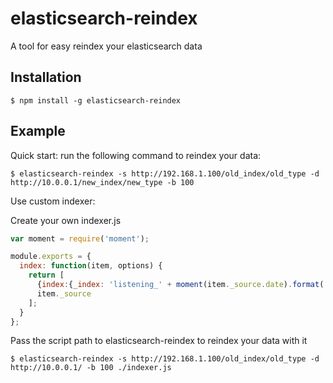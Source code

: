 elasticsearch-reindex
=====================

A tool for easy reindex your elasticsearch data

Installation
-----------

```
$ npm install -g elasticsearch-reindex
```

Example
-------

Quick start: run the following command to reindex your data:
```
$ elasticsearch-reindex -s http://192.168.1.100/old_index/old_type -d http://10.0.0.1/new_index/new_type -b 100
```

Use custom indexer:

Create your own indexer.js
```js
var moment = require('moment');

module.exports = {
  index: function(item, options) {
    return [
      {index:{_index: 'listening_' + moment(item._source.date).format('YYYYMM'), _type:options.type || item._type, _id: item._id}},
      item._source
    ];
  }
};
```

Pass the script path to elasticsearch-reindex to reindex your data with it
```
$ elasticsearch-reindex -s http://192.168.1.100/old_index/old_type -d http://10.0.0.1/ -b 100 ./indexer.js
```
